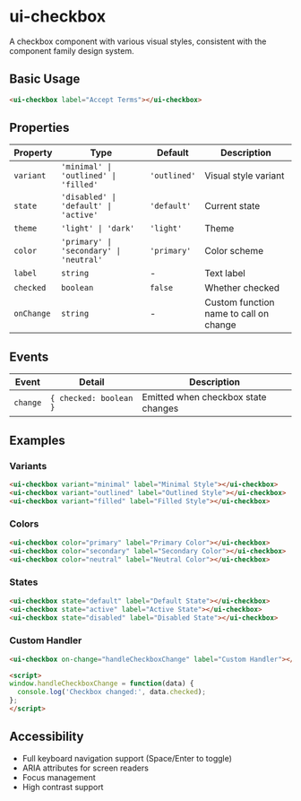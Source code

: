 # ui-checkbox

A checkbox component with various visual styles, consistent with the component family design system.

## Basic Usage

```html
<ui-checkbox label="Accept Terms"></ui-checkbox>
```

## Properties

| Property | Type | Default | Description |
|----------|------|---------|-------------|
| `variant` | `'minimal' \| 'outlined' \| 'filled'` | `'outlined'` | Visual style variant |
| `state` | `'disabled' \| 'default' \| 'active'` | `'default'` | Current state |
| `theme` | `'light' \| 'dark'` | `'light'` | Theme |
| `color` | `'primary' \| 'secondary' \| 'neutral'` | `'primary'` | Color scheme |
| `label` | `string` | - | Text label |
| `checked` | `boolean` | `false` | Whether checked |
| `onChange` | `string` | - | Custom function name to call on change |

## Events

| Event | Detail | Description |
|-------|--------|-------------|
| `change` | `{ checked: boolean }` | Emitted when checkbox state changes |

## Examples

### Variants

```html
<ui-checkbox variant="minimal" label="Minimal Style"></ui-checkbox>
<ui-checkbox variant="outlined" label="Outlined Style"></ui-checkbox>
<ui-checkbox variant="filled" label="Filled Style"></ui-checkbox>
```

### Colors

```html
<ui-checkbox color="primary" label="Primary Color"></ui-checkbox>
<ui-checkbox color="secondary" label="Secondary Color"></ui-checkbox>
<ui-checkbox color="neutral" label="Neutral Color"></ui-checkbox>
```

### States

```html
<ui-checkbox state="default" label="Default State"></ui-checkbox>
<ui-checkbox state="active" label="Active State"></ui-checkbox>
<ui-checkbox state="disabled" label="Disabled State"></ui-checkbox>
```

### Custom Handler

```html
<ui-checkbox on-change="handleCheckboxChange" label="Custom Handler"></ui-checkbox>

<script>
window.handleCheckboxChange = function(data) {
  console.log('Checkbox changed:', data.checked);
};
</script>
```

## Accessibility

- Full keyboard navigation support (Space/Enter to toggle)
- ARIA attributes for screen readers
- Focus management
- High contrast support

